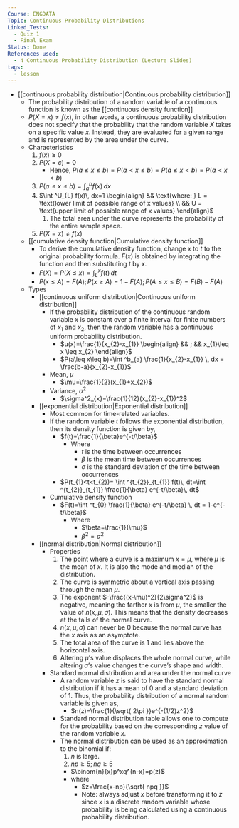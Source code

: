 ```yaml
---
Course: ENGDATA
Topic: Continuous Probability Distributions
Linked_Tests:
  - Quiz 1
  - Final Exam
Status: Done
References used:
  - 4 Continuous Probability Distribution (Lecture Slides)
tags:
  - lesson
---
```


- [[continuous probability distribution|Continuous probability distribution]]
	- The probability distribution of a random variable of a continuous function is known as the [[continuous density function]]
	- $P(X=x) \neq f(x)$, in other words, a continuous probability distribution does not specify that the probability that the random variable $X$ takes on a specific value $x$. Instead, they are evaluated for a given range and is represented by the area under the curve.
	- Characteristics
		1. $f(x) \geq 0$
		2. $P(X=c)=0$
			- Hence, $P(a\leq x\leq b)=P(a<x\leq b)=P(a\leq x<b)=P(a<x<b)$
		3. $P(a\leq x\leq b)=\int ^b_{a} f(x)\, dx$
		4. $\int ^U_{L} f(x)\, dx=1 \begin{align} && \text{where: } L = \text{lower limit of possible range of x values} \\ && U = \text{upper limit of possible range of x values} \end{align}$
			1. The total area under the curve represents the probability of the entire sample space.
		5. $P(X=x) \neq f(x)$
	- [[cumulative density function|Cumulative density function]]
		- To derive the cumulative density function, change $x$ to $t$ to the original probability formula. $F(x)$ is obtained by integrating the function and then substituting $t$ by $x$.
		- $F(X)=P(X\leq x)=\int ^x_{L} f(t)\, dt$
		- $P(x\leq A)=F(A);P(x\geq A)=1-F(A);P(A\leq x\leq B)=F(B)-F(A)$
	- Types
		- [[continuous uniform distribution|Continuous uniform distribution]]
			- If the probability distribution of the continuous random variable $x$ is constant over a finite interval for finite numbers of $x_{1}$ and $x_{2}$, then the random variable has a continuous uniform probability distribution.
				- $u(x)=\frac{1}{x_{2}-x_{1}} \begin{align} && ; && x_{1}\leq x \leq x_{2} \end{align}$
				- $P(a\leq x\leq b)=\int ^b_{a} \frac{1}{x_{2}-x_{1}} \, dx = \frac{b-a}{x_{2}-x_{1}}$
			- Mean, $\mu$
				- $\mu=\frac{1}{2}(x_{1}+x_{2})$
			- Variance, $\sigma^2$
				- $\sigma^2_{x}=\frac{1}{12}(x_{2}-x_{1})^2$
		- [[exponential distribution|Exponential distribution]]
			- Most common for time-related variables.
			- If the random variable $t$ follows the exponential distribution, then its density function is given by,
				- $f(t)=\frac{1}{\beta}e^{-t/\beta}$
					- Where
						- $t$ is the time between occurrences
						- $\beta$ is the mean time between occurrences
						- $\sigma$ is the standard deviation of the time between occurrences
				- $P(t_{1}<t<t_{2})= \int ^{t_{2}}_{t_{1}} f(t)\, dt=\int ^{t_{2}}_{t_{1}} \frac{1}{\beta} e^{-t/\beta}\, dt$
			- Cumulative density function
				- $F(t)=\int ^t_{0} \frac{1}{\beta} e^{-t/\beta} \, dt = 1-e^{-t/\beta}$
					- Where
						- $\beta=\frac{1}{\mu}$
						- $\beta^2=\sigma^2$
		- [[normal distribution|Normal distribution]]
			- Properties
				1. The point where a curve is a maximum $x=\mu$, where $\mu$ is the mean of $x$. It is also the mode and median of the distribution.
				2. The curve is symmetric about a vertical axis passing through the mean $\mu$.
				3. The exponent $-\frac{(x-\mu)^2}{2\sigma^2}$ is negative, meaning the farther $x$ is from $\mu$, the smaller the value of $n(x,\mu,\sigma)$. This means that the density decreases at the tails of the normal curve.
				4. $n(x,\mu,\sigma)$ can never be 0 because the normal curve has the $x$ axis as an asymptote.
				5. The total area of the curve is 1 and lies above the horizontal axis.
				6. Altering $\mu$’s value displaces the whole normal curve, while altering $\sigma$’s value changes the curve’s shape and width.
			- Standard normal distribution and area under the normal curve
				- A random variable $z$ is said to have the standard normal distribution if it has a mean of 0 and a standard deviation of 1. Thus, the probability distribution of a normal random variable is given as,
					- $n(z)=\frac{1}{\sqrt{ 2\pi }}e^{-(1/2)z^2}$
				- Standard normal distribution table allows one to compute for the probability based on the corresponding $z$ value of the random variable $x$.
				- The normal distribution can be used as an approximation to the binomial if:
					1. $n$ is large.
					2. $np\geq 5; nq\geq 5$
					- $\binom{n}{x}p^xq^{n-x}=p(z)$
					- where
						- $z=\frac{x-np}{\sqrt{ npq }}$
						- Note: always adjust $x$ before transforming it to $z$ since $x$ is a discrete random variable whose probability is being calculated using a continuous probability distribution.